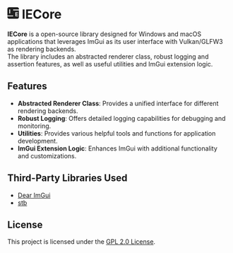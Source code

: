 # <img src="Resources/Logos/IEIcon.png" alt="IE Logo" width="26"> IECore

**IECore** is a open-source library designed for Windows and macOS applications that leverages ImGui as its user interface with Vulkan/GLFW3 as rendering backends.  
The library includes an abstracted renderer class, robust logging and assertion features, as well as useful utilities and ImGui extension logic.  

## Features
- **Abstracted Renderer Class**: Provides a unified interface for different rendering backends.
- **Robust Logging**: Offers detailed logging capabilities for debugging and monitoring.
- **Utilities**: Provides various helpful tools and functions for application development.
- **ImGui Extension Logic**: Enhances ImGui with additional functionality and customizations.

## Third-Party Libraries Used
- [Dear ImGui](https://github.com/ocornut/imgui)
- [stb](https://github.com/nothings/stb)

## License
This project is licensed under the [GPL 2.0 License](./LICENSE).
